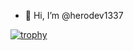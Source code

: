 - 👋 Hi, I’m @herodev1337

[![trophy](https://github-profile-trophy.vercel.app/?username=herodev1337)](https://github.com/ryo-ma/github-profile-trophy)
